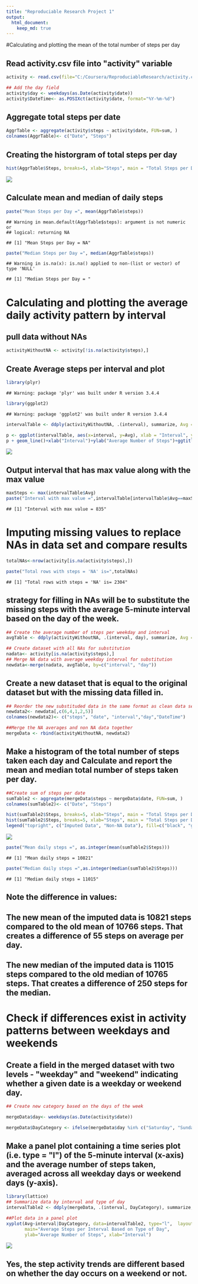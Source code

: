```yaml
---
title: "Reproduciable Research Project 1"
output: 
  html_document:
    keep_md: true
---
```




#Calculating and plotting the mean of the total number of steps per day

## Read activity.csv file into "activity" variable


```r
activity <- read.csv(file="C:/Coursera/ReproduciableResearch/activity.csv",sep = ",")

## Add the day field
activity$day <- weekdays(as.Date(activity$date))
activity$DateTime<- as.POSIXct(activity$date, format="%Y-%m-%d")
```

## Aggregate total steps per date

```r
AggrTable <- aggregate(activity$steps ~ activity$date, FUN=sum, )
colnames(AggrTable)<- c("Date", "Steps")
```

## Creating the historgram of total steps per day

```r
hist(AggrTable$Steps, breaks=5, xlab="Steps", main = "Total Steps per Day")
```

![](ReproduciableResearchProject1_files/figure-html/unnamed-chunk-3-1.png)<!-- -->

## Calculate mean and median of daily steps

```r
paste("Mean Steps per Day =", mean(AggrTable$steps))
```

```
## Warning in mean.default(AggrTable$steps): argument is not numeric or
## logical: returning NA
```

```
## [1] "Mean Steps per Day = NA"
```

```r
paste("Median Steps per Day =", median(AggrTable$steps))
```

```
## Warning in is.na(x): is.na() applied to non-(list or vector) of type 'NULL'
```

```
## [1] "Median Steps per Day = "
```

# Calculating and plotting the average daily activity pattern by interval

## pull data without NAs

```r
activityWithoutNA <- activity[!is.na(activity$steps),]
```

## Create Average steps per interval and plot


```r
library(plyr)
```

```
## Warning: package 'plyr' was built under R version 3.4.4
```

```r
library(ggplot2)
```

```
## Warning: package 'ggplot2' was built under R version 3.4.4
```

```r
intervalTable <- ddply(activityWithoutNA, .(interval), summarize, Avg = mean(steps))

p <- ggplot(intervalTable, aes(x=interval, y=Avg), xlab = "Interval", ylab="Average Number of Steps")
p + geom_line()+xlab("Interval")+ylab("Average Number of Steps")+ggtitle("Average Number of Steps per Interval")
```

![](ReproduciableResearchProject1_files/figure-html/unnamed-chunk-6-1.png)<!-- -->

## Output interval that has max value along with the max value

```r
maxSteps <- max(intervalTable$Avg)
paste("Interval with max value =",intervalTable[intervalTable$Avg==maxSteps,1])
```

```
## [1] "Interval with max value = 835"
```

# Imputing missing values to replace NAs in data set and compare results


```r
totalNAs<-nrow(activity[is.na(activity$steps),])

paste("Total rows with steps = 'NA' is=",totalNAs)
```

```
## [1] "Total rows with steps = 'NA' is= 2304"
```

##  strategy for filling in NAs will be to substitute the missing steps with the average 5-minute interval based on the day of the week.


```r
## Create the average number of steps per weekday and interval
avgTable <- ddply(activityWithoutNA, .(interval, day), summarize, Avg = mean(steps))

## Create dataset with all NAs for substitution
nadata<- activity[is.na(activity$steps),]
## Merge NA data with average weekday interval for substitution
newdata<-merge(nadata, avgTable, by=c("interval", "day"))
```

## Create a new dataset that is equal to the original dataset but with the missing data filled in.

```r
## Reorder the new substituded data in the same format as clean data set
newdata2<- newdata[,c(6,4,1,2,5)]
colnames(newdata2)<- c("steps", "date", "interval","day","DateTime")

##Merge the NA averages and non NA data together
mergeData <- rbind(activityWithoutNA, newdata2)
```

## Make a histogram of the total number of steps taken each day and Calculate and report the mean and median total number of steps taken per day.


```r
##Create sum of steps per date 
sumTable2 <- aggregate(mergeData$steps ~ mergeData$date, FUN=sum, )
colnames(sumTable2)<- c("Date", "Steps")

hist(sumTable2$Steps, breaks=5, xlab="Steps", main = "Total Steps per Day with NAs Fixed", col="Black")
hist(sumTable2$Steps, breaks=5, xlab="Steps", main = "Total Steps per Day with NAs Fixed", col="Grey", add=T)
legend("topright", c("Imputed Data", "Non-NA Data"), fill=c("black", "grey") )
```

![](ReproduciableResearchProject1_files/figure-html/unnamed-chunk-11-1.png)<!-- -->

```r
paste("Mean daily steps =", as.integer(mean(sumTable2$Steps)))
```

```
## [1] "Mean daily steps = 10821"
```

```r
paste("Median daily steps =",as.integer(median(sumTable2$Steps)))
```

```
## [1] "Median daily steps = 11015"
```

## Note the difference in values:
## The new mean of the imputed data is 10821 steps compared to the old mean of 10766 steps. That creates a difference of 55 steps on average per day.

## The new median of the imputed data is 11015 steps compared to the old median of 10765 steps. That creates a difference of 250 steps for the median.

# Check if differences exist in activity patterns between weekdays and weekends

## Create a field in the merged dataset with two levels - "weekday" and "weekend" indicating whether a given date is a weekday or weekend day.

```r
## Create new category based on the days of the week

mergeData$day<- weekdays(as.Date(activity$date))

mergeData$DayCategory <- ifelse(mergeData$day %in% c("Saturday", "Sunday"), "Weekend", "Weekday")
```

## Make a panel plot containing a time series plot (i.e. type = "l") of the 5-minute interval (x-axis) and the average number of steps taken, averaged across all weekday days or weekend days (y-axis).


```r
library(lattice) 
## Summarize data by interval and type of day
intervalTable2 <- ddply(mergeData, .(interval, DayCategory), summarize, Avg = mean(steps))

##Plot data in a panel plot
xyplot(Avg~interval|DayCategory, data=intervalTable2, type="l",  layout = c(1,2),
       main="Average Steps per Interval Based on Type of Day", 
       ylab="Average Number of Steps", xlab="Interval")
```

![](ReproduciableResearchProject1_files/figure-html/unnamed-chunk-13-1.png)<!-- -->

## Yes, the step activity trends are different based on whether the day occurs on a weekend or not.

